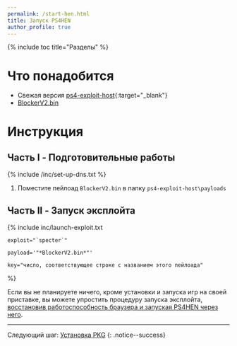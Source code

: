 ```yaml
---
permalink: /start-hen.html
title: Запуск PS4HEN
author_profile: true
---
```

{% include toc title="Разделы" %}

# Что понадобится

* Свежая версия [ps4-exploit-host](https://github.com/Al-Azif/ps4-exploit-host/releases){:target="_blank"}
* [BlockerV2.bin](https://github.com/LightningMods/PS4-HEN-Update-Blocker-Payload/blob/master/BlockerV2.bin?raw=true)


# Инструкция

## Часть I - Подготовительные работы 

{% include /inc/set-up-dns.txt %}
1. Поместите пейлоад `BlockerV2.bin` в папку `ps4-exploit-host\payloads`

## Часть II - Запуск эксплойта

{% include inc/launch-exploit.txt 

	exploit="`specter`"

	payload='"*BlockerV2.bin*"'

	key="число, соответствующее строке с названием этого пейлоада" 
%}

Если вы не планируете ничего, кроме установки и запуска игр на своей приставке, вы можете упростить процедуру запуска эксплойта, [восстановив работоспособность браузера и запуская PS4HEN через него](start-hen-browser). 

___

Следующий шаг: [Установка PKG](games) 
{: .notice--success}